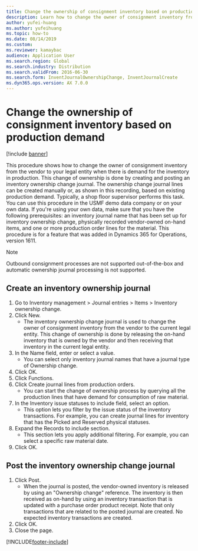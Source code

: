 ```yaml
--- 
title: Change the ownership of consignment inventory based on production demand
description: Learn how to change the owner of consignment inventory from the vendor to your legal entity when there is demand for the inventory in production. 
author: yufei-huang
ms.author: yufeihuang
ms.topic: how-to
ms.date: 08/14/2019
ms.custom:
ms.reviewer: kamaybac    
audience: Application User 
ms.search.region: Global
ms.search.industry: Distribution
ms.search.validFrom: 2016-06-30
ms.search.form: InventJournalOwnershipChange, InventJournalCreate 
ms.dyn365.ops.version: AX 7.0.0 
---
```


# Change the ownership of consignment inventory based on production demand

[!include [banner](../../includes/banner.md)]

This procedure shows how to change the owner of consignment inventory from the vendor to your legal entity when there is demand for the inventory in production. This change of ownership is done by creating and posting an inventory ownership change journal. The ownership change journal lines can be created manually or, as shown in this recording, based on existing production demand. Typically, a shop floor supervisor performs this task. You can use this procedure in the USMF demo data company or on your own data. If you're using your own data, make sure that you have the following prerequisites: an inventory journal name that has been set up for inventory ownership change, physically recorded vendor-owned on-hand items, and one or more production order lines for the material. This procedure is for a feature that was added in Dynamics 365 for Operations, version 1611.

> [!NOTE]
> Outbound consignment processes are not supported out-of-the-box and automatic ownership journal processing is not supported.

## Create an inventory ownership journal
1. Go to Inventory management > Journal entries > Items > Inventory ownership change.
2. Click New.
    * The inventory ownership change journal is used to change the owner of consignment inventory from the vendor to the current legal entity. This change of ownership is done by releasing the on-hand inventory that is owned by the vendor and then receiving that inventory in the current legal entity.  
3. In the Name field, enter or select a value.
    * You can select only inventory journal names that have a journal type of Ownership change.  
4. Click OK.
5. Click Functions.
6. Click Create journal lines from production orders.
    * You can start the change of ownership process by querying all the production lines that have demand for consumption of raw material.  
7. In the Inventory issue statuses to include field, select an option.
    * This option lets you filter by the issue status of the inventory transactions. For example, you can create journal lines for inventory that has the Picked and Reserved physical statuses.  
8. Expand the Records to include section.
    * This section lets you apply additional filtering. For example, you can select a specific raw material date.  
9. Click OK.

## Post the inventory ownership change journal
1. Click Post.
    * When the journal is posted, the vendor-owned inventory is released by using an "Ownership change" reference. The inventory is then received as on-hand by using an inventory transaction that is updated with a purchase order product receipt. Note that only transactions that are related to the posted journal are created. No expected inventory transactions are created.  
2. Click OK.
3. Close the page.



[!INCLUDE[footer-include](../../../includes/footer-banner.md)]